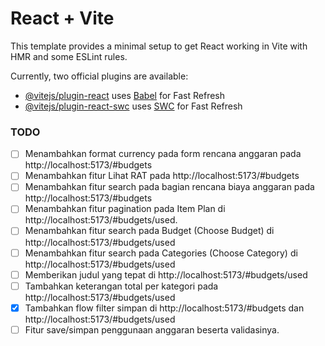 # React + Vite

This template provides a minimal setup to get React working in Vite with HMR and some ESLint rules.

Currently, two official plugins are available:

- [@vitejs/plugin-react](https://github.com/vitejs/vite-plugin-react/blob/main/packages/plugin-react/README.md) uses [Babel](https://babeljs.io/) for Fast Refresh
- [@vitejs/plugin-react-swc](https://github.com/vitejs/vite-plugin-react-swc) uses [SWC](https://swc.rs/) for Fast Refresh

### TODO
- [ ] Menambahkan format currency pada form rencana anggaran pada http://localhost:5173/#budgets
- [ ] Menambahkan fitur Lihat RAT pada http://localhost:5173/#budgets
- [ ] Menambahkan fitur search pada bagian rencana biaya anggaran pada http://localhost:5173/#budgets
- [ ] Menambahkan fitur pagination pada Item Plan di http://localhost:5173/#budgets/used.
- [ ] Menambahkan fitur search pada Budget (Choose Budget) di http://localhost:5173/#budgets/used
- [ ] Menambahkan fitur search pada Categories (Choose Category) di http://localhost:5173/#budgets/used 
- [ ] Memberikan judul yang tepat di http://localhost:5173/#budgets/used
- [ ] Tambahkan keterangan total per kategori pada http://localhost:5173/#budgets/used
- [x] Tambahkan flow filter simpan di http://localhost:5173/#budgets dan http://localhost:5173/#budgets/used
- [ ] Fitur save/simpan penggunaan anggaran beserta validasinya.